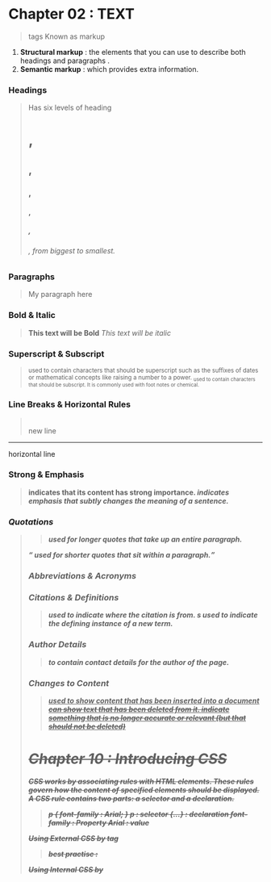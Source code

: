 # Chapter 02 : TEXT
 > tags Known as markup

1. **Structural markup** : the elements that you can use to describe both headings and paragraphs .
2. **Semantic markup** : which provides extra information.
 
### Headings
> Has six levels of heading <h1>,<h2>,<h3>,<h4>,<h5>,<h6> , from biggest to smallest.

### Paragraphs 
> <p> My paragraph here </p>

### Bold & Italic
> <b>This text will be Bold</b>
  <i>This text will be italic</i>

### Superscript & Subscript
> <sup> used to contain characters that should be superscript such as the suffixes  of dates or mathematical concepts like raising a number to a power.
  <sub> used to contain characters that should be subscript. It is commonly used with foot notes or chemical.

### Line Breaks & Horizontal Rules
> <br /> new line
  <hr /> horizontal line

### Strong & Emphasis
> <strong> indicates that its content has strong importance.
  <em> indicates emphasis that subtly changes the meaning of a sentence.

### Quotations
> <blockquote> used for longer quotes that take up an entire paragraph.
  <q>  used for shorter quotes that sit within a paragraph.


### Abbreviations & Acronyms 
> <abbr title="Acronyms">

### Citations & Definitions
> <cite> used to indicate where the citation is from.
  <dfn> s used to indicate the defining instance of a new term.

### Author Details
> <address> to contain contact details for the author of the page.

### Changes to Content
> <ins> used to show content that has been inserted into a document
  <del> can show text that has been deleted from it.
  <s> indicate something that is no longer accurate or relevant (but that should not be deleted)

# Chapter 10 : Introducing CSS
 **CSS works by associating rules with HTML elements. These rules govern how the content of specified elements should be displayed. A CSS rule contains two parts: a selector and a declaration.**
 > p { 
     font-family : Arial;
 }
 p : selector
 {...} : declaration
 font-family : Property
 Arial : value
 
**Using External CSS by <link> tag**
> best practise : <link href="css/styles.css" type="text/css" rel="stylesheet"/>

**Using Internal CSS by <style> tag**
> best practise put it inside head tag

**Selectors**

**SELECTOR** | **EXAMPLe**
------------ | -------------
Universal Selector | * {} Targets all elements on the page
Type Selector | h1, h2, h3 {} Targets the <h1>, <h2> and <h3> elements
Class Selector | .note {}
Targets any element whose class
attribute has a value of note
p.note {}
Targets only <p> elements
whose class attribute has a
value of note
ID Selector | #introduction {}
Targets the element whose
id attribute has a value of
introduction
Child Selector | li>a {}
Targets any <a> elements that
are children of an <li> element
(but not other <a> elements in
the page)
Descendant Selector | p a {}
Targets any <a> elements that
sit inside a <p> element, even if
there are other elements nested
between them
Adjacent Sibling Selector | h1+p {}
Targets the first <p> element
after any <h1> element (but not
other <p> elements)
General Sibling Selector | h1~p {}
If you had two <p> elements that
are siblings of an <h1> element,
this rule would apply to both

